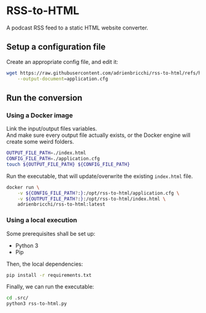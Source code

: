 # RSS-to-HTML

A podcast RSS feed to a static HTML website converter.


## Setup a configuration file

Create an appropriate config file, and edit it:

```bash
wget https://raw.githubusercontent.com/adrienbricchi/rss-to-html/refs/heads/master/src/application.cfg.dist \
    --output-document=application.cfg
```

## Run the conversion

### Using a Docker image

Link the input/output files variables.  
And make sure every output file actually exists, or the Docker engine will create some weird folders.

```bash
OUTPUT_FILE_PATH=./index.html
CONFIG_FILE_PATH=./application.cfg
touch ${OUTPUT_FILE_PATH} ${CONFIG_FILE_PATH}
```

Run the executable, that will update/overwrite the existing `index.html` file.

```bash
docker run \
    -v ${CONFIG_FILE_PATH?:}:/opt/rss-to-html/application.cfg \
    -v ${OUTPUT_FILE_PATH?:}:/opt/rss-to-html/index.html \
    adrienbricchi/rss-to-html:latest
```

### Using a local execution

Some prerequisites shall be set up:

- Python 3
- Pip

Then, the local dependencies:

```bash
pip install -r requirements.txt
```

Finally, we can run the executable:

```bash
cd .src/
python3 rss-to-html.py
```
